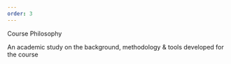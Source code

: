 ```yaml
---
order: 3
---
```

Course Philosophy

An academic study on the background, methodology & tools developed for the course

